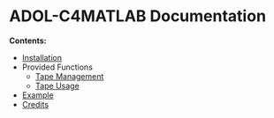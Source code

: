ADOL-C4MATLAB Documentation
===========================

**Contents:**

- [Installation](install.md)
- Provided Functions
    - [Tape Management](taping.md)
    - [Tape Usage](drivers.md)
- [Example](example.md)
- [Credits](../AUTHORS.md)

